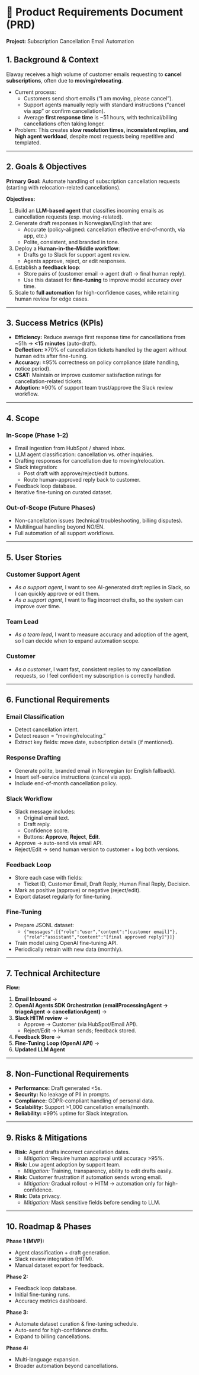 # 📄 Product Requirements Document (PRD)

**Project:** Subscription Cancellation Email Automation

## 1. Background & Context

Elaway receives a high volume of customer emails requesting to **cancel subscriptions**, often due to **moving/relocating**.

- Current process:
  - Customers send short emails (“I am moving, please cancel”).
  - Support agents manually reply with standard instructions (“cancel via app” or confirm cancellation).
  - Average **first response time** is ~51 hours, with technical/billing cancellations often taking longer.
- Problem: This creates **slow resolution times, inconsistent replies, and high agent workload**, despite most requests being repetitive and templated.

---

## 2. Goals & Objectives

**Primary Goal:** Automate handling of subscription cancellation requests (starting with relocation-related cancellations).

**Objectives:**

1. Build an **LLM-based agent** that classifies incoming emails as cancellation requests (esp. moving-related).
2. Generate draft responses in Norwegian/English that are:
   - Accurate (policy-aligned: cancellation effective end-of-month, via app, etc.)
   - Polite, consistent, and branded in tone.
3. Deploy a **Human-in-the-Middle workflow**:
   - Drafts go to Slack for support agent review.
   - Agents approve, reject, or edit responses.
4. Establish a **feedback loop**:
   - Store pairs of (customer email → agent draft → final human reply).
   - Use this dataset for **fine-tuning** to improve model accuracy over time.
5. Scale to **full automation** for high-confidence cases, while retaining human review for edge cases.

---

## 3. Success Metrics (KPIs)

- **Efficiency:** Reduce average first response time for cancellations from ~51h → **<15 minutes** (auto-draft).
- **Deflection:** ≥70% of cancellation tickets handled by the agent without human edits after fine-tuning.
- **Accuracy:** ≥95% correctness on policy compliance (date handling, notice period).
- **CSAT:** Maintain or improve customer satisfaction ratings for cancellation-related tickets.
- **Adoption:** ≥90% of support team trust/approve the Slack review workflow.

---

## 4. Scope

### In-Scope (Phase 1–2)

- Email ingestion from HubSpot / shared inbox.
- LLM agent classification: cancellation vs. other inquiries.
- Drafting responses for cancellation due to moving/relocation.
- Slack integration:
  - Post draft with approve/reject/edit buttons.
  - Route human-approved reply back to customer.
- Feedback loop database.
- Iterative fine-tuning on curated dataset.

### Out-of-Scope (Future Phases)

- Non-cancellation issues (technical troubleshooting, billing disputes).
- Multilingual handling beyond NO/EN.
- Full automation of all support workflows.

---

## 5. User Stories

### Customer Support Agent

- _As a support agent_, I want to see AI-generated draft replies in Slack, so I can quickly approve or edit them.
- _As a support agent_, I want to flag incorrect drafts, so the system can improve over time.

### Team Lead

- _As a team lead_, I want to measure accuracy and adoption of the agent, so I can decide when to expand automation scope.

### Customer

- _As a customer_, I want fast, consistent replies to my cancellation requests, so I feel confident my subscription is correctly handled.

---

## 6. Functional Requirements

### Email Classification

- Detect cancellation intent.
- Detect reason = “moving/relocating.”
- Extract key fields: move date, subscription details (if mentioned).

### Response Drafting

- Generate polite, branded email in Norwegian (or English fallback).
- Insert self-service instructions (cancel via app).
- Include end-of-month cancellation policy.

### Slack Workflow

- Slack message includes:
  - Original email text.
  - Draft reply.
  - Confidence score.
  - Buttons: **Approve**, **Reject**, **Edit**.
- Approve → auto-send via email API.
- Reject/Edit → send human version to customer + log both versions.

### Feedback Loop

- Store each case with fields:
  - Ticket ID, Customer Email, Draft Reply, Human Final Reply, Decision.
- Mark as positive (approve) or negative (reject/edit).
- Export dataset regularly for fine-tuning.

### Fine-Tuning

- Prepare JSONL dataset:
  - `{"messages":[{"role":"user","content":"[customer email]"},{"role":"assistant","content":"[final approved reply]"}]}`
- Train model using OpenAI fine-tuning API.
- Periodically retrain with new data (monthly).

---

## 7. Technical Architecture

**Flow:**

1. **Email Inbound** →
2. **OpenAI Agents SDK Orchestration (emailProcessingAgent → triageAgent → cancellationAgent)** →
3. **Slack HITM review** →
   - Approve → Customer (via HubSpot/Email API).
   - Reject/Edit → Human sends; feedback stored.
4. **Feedback Store** →
5. **Fine-Tuning Loop (OpenAI API)** →
6. **Updated LLM Agent**

---

## 8. Non-Functional Requirements

- **Performance:** Draft generated <5s.
- **Security:** No leakage of PII in prompts.
- **Compliance:** GDPR-compliant handling of personal data.
- **Scalability:** Support >1,000 cancellation emails/month.
- **Reliability:** ≥99% uptime for Slack integration.

---

## 9. Risks & Mitigations

- **Risk:** Agent drafts incorrect cancellation dates.
  - _Mitigation:_ Require human approval until accuracy >95%.
- **Risk:** Low agent adoption by support team.
  - _Mitigation:_ Training, transparency, ability to edit drafts easily.
- **Risk:** Customer frustration if automation sends wrong email.
  - _Mitigation:_ Gradual rollout → HITM → automation only for high-confidence.
- **Risk:** Data privacy.
  - _Mitigation:_ Mask sensitive fields before sending to LLM.

---

## 10. Roadmap & Phases

**Phase 1 (MVP):**

- Agent classification + draft generation.
- Slack review integration (HITM).
- Manual dataset export for feedback.

**Phase 2:**

- Feedback loop database.
- Initial fine-tuning runs.
- Accuracy metrics dashboard.

**Phase 3:**

- Automate dataset curation & fine-tuning schedule.
- Auto-send for high-confidence drafts.
- Expand to billing cancellations.

**Phase 4:**

- Multi-language expansion.
- Broader automation beyond cancellations.
